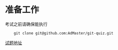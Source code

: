 # 准备工作

考试之前请确保能执行

```
    git clone git@github.com:AdMaster/git-quiz.git
```

[试题地址](http://dev.admaster.com.cn/git-quiz/)
